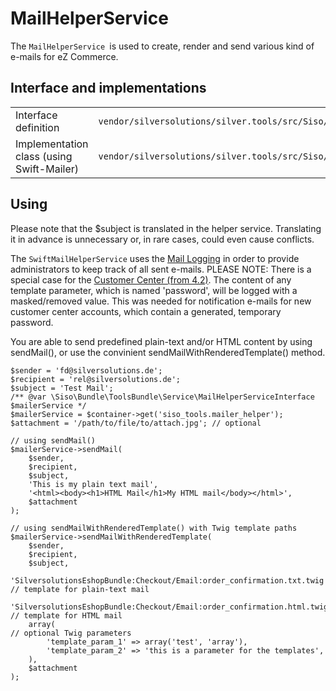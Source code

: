 #  MailHelperService 

The `MailHelperService `is used to create, render and send various kind of e-mails for eZ Commerce.

## Interface and implementations

|                                           |                                                                                                          |
| ----------------------------------------- | -------------------------------------------------------------------------------------------------------- |
| Interface definition                      | `vendor/silversolutions/silver.tools/src/Siso/Bundle/ToolsBundle/Service/MailHelperServiceInterface.php` |
| Implementation class (using Swift-Mailer) | `vendor/silversolutions/silver.tools/src/Siso/Bundle/ToolsBundle/Service/SwiftMailHelperService.php`     |

## Using

Please note that the $subject is translated in the helper service. Translating it in advance is unnecessary or, in rare cases, could even cause conflicts.

The `SwiftMailHelperService` uses the [Mail Logging](Mail-Logging_23560245.html) in order to provide administrators to keep track of all sent e-mails. PLEASE NOTE: There is a special case for the [Customer Center (from 4.2)](/pages/createpage.action?spaceKey=EZC14&title=Customer+Center+%28from+4.2%29&linkCreation=true&fromPageId=23560658). The content of any template parameter, which is named 'password', will be logged with a masked/removed value. This was needed for notification e-mails for new customer center accounts, which contain a generated, temporary password.

You are able to send predefined plain-text and/or HTML content by using sendMail(), or use the convinient sendMailWithRenderedTemplate() method.

``` 
$sender = 'fd@silversolutions.de';
$recipient = 'rel@silversolutions.de';
$subject = 'Test Mail';
/** @var \Siso\Bundle\ToolsBundle\Service\MailHelperServiceInterface $mailerService */
$mailerService = $container->get('siso_tools.mailer_helper');
$attachment = '/path/to/file/to/attach.jpg'; // optional
 
// using sendMail()
$mailerService->sendMail(
    $sender,
    $recipient,
    $subject,
    'This is my plain text mail',
    '<html><body><h1>HTML Mail</h1>My HTML mail</body></html>',
    $attachment
);
 
// using sendMailWithRenderedTemplate() with Twig template paths
$mailerService->sendMailWithRenderedTemplate(
    $sender,
    $recipient,
    $subject,
    'SilversolutionsEshopBundle:Checkout/Email:order_confirmation.txt.twig',    // template for plain-text mail
    'SilversolutionsEshopBundle:Checkout/Email:order_confirmation.html.twig',   // template for HTML mail
    array(                                                                      // optional Twig parameters
        'template_param_1' => array('test', 'array'),
        'template_param_2' => 'this is a parameter for the templates',
    ),
    $attachment
);
```
